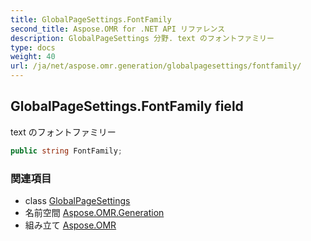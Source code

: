 ```yaml
---
title: GlobalPageSettings.FontFamily
second_title: Aspose.OMR for .NET API リファレンス
description: GlobalPageSettings 分野. text のフォントファミリー
type: docs
weight: 40
url: /ja/net/aspose.omr.generation/globalpagesettings/fontfamily/
---
```

## GlobalPageSettings.FontFamily field

text のフォントファミリー

```csharp
public string FontFamily;
```

### 関連項目

* class [GlobalPageSettings](../)
* 名前空間 [Aspose.OMR.Generation](../../globalpagesettings/)
* 組み立て [Aspose.OMR](../../../)


